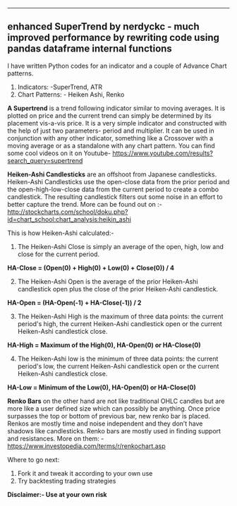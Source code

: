 ---------------------------------------------------------
enhanced SuperTrend by nerdyckc - much improved performance by rewriting code using pandas dataframe internal functions
---------------------------------------------------------



<pr>I have written Python codes for an indicator and a couple of Advance Chart patterns.
1.	Indicators: -SuperTrend, ATR
2.	Chart Patterns: - Heiken Ashi, Renko

<b>A Supertrend</b> is a trend following indicator similar to moving averages. It is plotted on price and the current trend can simply be determined by its placement vis-a-vis price. It is a very simple indicator and constructed with the help of just two parameters- period and multiplier.
It can be used in conjunction with any other indicator, something like a Crossover with a moving average or as a standalone with any chart pattern.
You can find some cool videos on it on Youtube- https://www.youtube.com/results?search_query=supertrend


<b>Heiken-Ashi Candlesticks</b> are an offshoot from Japanese candlesticks. Heiken-Ashi Candlesticks use the open-close data from the prior period and the open-high-low-close data from the current period to create a combo candlestick. The resulting candlestick filters out some noise in an effort to better capture the trend.  More can be found out on :- http://stockcharts.com/school/doku.php?id=chart_school:chart_analysis:heikin_ashi

This is how Heiken-Ashi calculated:- 
1. The Heiken-Ashi Close is simply an average of the open, high, low and close for the current period. 

<b>HA-Close = (Open(0) + High(0) + Low(0) + Close(0)) / 4</b>

2. The Heiken-Ashi Open is the average of the prior Heiken-Ashi candlestick open plus the close of the prior Heiken-Ashi candlestick. 

<b>HA-Open = (HA-Open(-1) + HA-Close(-1)) / 2</b> 

3. The Heiken-Ashi High is the maximum of three data points: the current period's high, the current Heiken-Ashi candlestick open or the current Heiken-Ashi candlestick close. 

<b>HA-High = Maximum of the High(0), HA-Open(0) or HA-Close(0) </b>

4. The Heiken-Ashi low is the minimum of three data points: the current period's low, the current Heiken-Ashi candlestick open or the current Heiken-Ashi candlestick close.

<b>HA-Low = Minimum of the Low(0), HA-Open(0) or HA-Close(0) </b>


<b> Renko Bars</b> on the other hand are not like traditional OHLC candles but are more like a user defined size which can possibly be anything. Once price surpasses the top or bottom of previous bar, new renko bar is placed. Renkos are mostly time and noise independent and they don’t have shadows like candlesticks. Renko bars are mostly used in finding support and resistances.  More on them: -
https://www.investopedia.com/terms/r/renkochart.asp


Where to go next:
1.	Fork it and tweak it according to your own use
2.	Try backtesting trading strategies 


<b>Disclaimer:- Use at your own risk</b>
